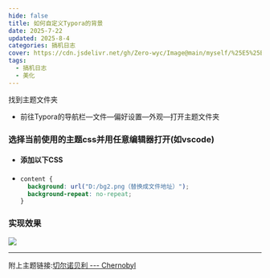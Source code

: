 ```yaml
---
hide: false
title: 如何自定义Typora的背景
date: 2025-7-22
updated: 2025-8-4
categories: 搞机日志
cover: https://cdn.jsdelivr.net/gh/Zero-wyc/Image@main/myself/%25E5%25B1%258F%25E5%25B9%2595%25E6%2588%25AA%25E5%259B%25BE%25202025-07-23%2520105136.png
tags:
  - 搞机日志
  - 美化
---
```


找到主题文件夹

- 前往Typora的导航栏—文件—偏好设置—外观—打开主题文件夹<!-- more -->

### 选择当前使用的主题css并用任意编辑器打开(如vscode)

- #### 添加以下CSS

- ```css
  content {
    background: url("D:/bg2.png（替换成文件地址）");
    background-repeat: no-repeat;
  }
  ```

### 实现效果

![](https://cdn.jsdelivr.net/gh/Zero-wyc/Image@main/myself/%25E5%25B1%258F%25E5%25B9%2595%25E6%2588%25AA%25E5%259B%25BE%25202025-07-23%2520105136.png)

---

附上主题链接:[切尔诺贝利 --- Chernobyl](https://theme.typoraio.cn/theme/Chernobyl/)
